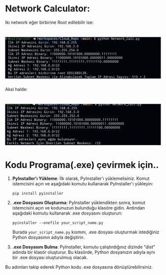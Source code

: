 # Network Calculator:

Ikı network eğer birbirine Root edilebilir ise:
<h1 align="center">
  <img src="./SmartSelect_20230814_213130_Chrome.jpg" alt="True">
</h1>

Aksi halde:
<h1 align="center">
  <img src="./SmartSelect_20230814_213247_Chrome.jpg" alt="False">
</h1>

# Kodu Programa(.exe) çevirmek için..

1. **PyInstaller'ı Yükleme**: İlk olarak, PyInstaller'ı yüklemelisiniz. Komut istemcisini açın ve aşağıdaki komutu kullanarak PyInstaller'ı yükleyin:
   
   ```
   pip install pyinstaller
   ```

2. **.exe Dosyasını Oluşturma**: PyInstaller yüklendikten sonra, komut istemcisini açın ve kodunuzun bulunduğu klasöre gidin. Ardından aşağıdaki komutu kullanarak .exe dosyasını oluşturun:

   ```
   pyinstaller --onefile your_script_name.py
   ```

   Burada `your_script_name.py` kısmını, .exe dosyası oluşturmak istediğiniz Python dosyasının adıyla değiştirin.

3. **.exe Dosyasını Bulma**: PyInstaller, komutu çalıştırdığınız dizinde "dist" adında bir klasör oluşturur. Bu klasörde, Python dosyanızın adıyla aynı bir .exe dosyası oluşturulmuş olacak.

Bu adımları takip ederek Python kodu .exe dosyasına dönüştürebilirsiniz.

